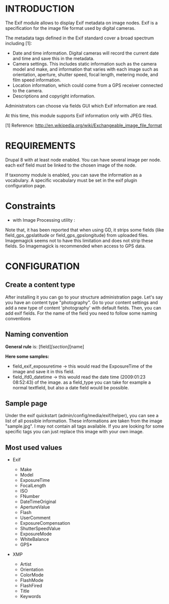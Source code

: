 INTRODUCTION
============

The Exif module allows to display Exif metadata on image nodes. Exif is a
specification for the image file format used by digital cameras.

The metadata tags defined in the Exif standard cover a broad spectrum including [1]:

 * Date and time information. Digital cameras will record the current date and
   time and save this in the metadata.
 * Camera settings. This includes static information such as the camera model
   and make, and information that varies with each image such as orientation,
   aperture, shutter speed, focal length, metering mode, and film speed
   information.
 * Location information, which could come from a GPS receiver connected to the
   camera.
 * Descriptions and copyright information.

Administrators can choose via fields GUI which Exif information are read.

At this time, this module supports Exif information only with JPEG files.

[1] Reference: http://en.wikipedia.org/wiki/Exchangeable_image_file_format


REQUIREMENTS
============

Drupal 8 with at least node enabled.
You can have several image per node. each exif field must be linked to the chosen image
of the node.

If taxonomy module is enabled, you can save the information as a vocabulary.
A specific vocabulary must be set in the exif plugin configuration page.

Constraints
===========

* with Image Processing utility :

Note that, it has been reported that when using GD, it strips some fields
(like field_gps_gpslatitude or field_gps_gpslongitude) from uploaded files.
Imagemagick seems not to have this limitation and does not strip these fields.
So Imagemagick is recommended when access to GPS data.

CONFIGURATION
=============

Create a content type
---------------------

After installing it you can go to your structure administration page.
Let's say you have an content type "photography". Go to your
content settings and add a new type of content 'photography' with default fields.
Then, you can add exif fields. For the name of the field you need to follow some
naming conventions

Naming convention
-----------------

 **General rule** is: [field]_[section]_[name]
 
**Here some samples:**

- field_exif_exposuretime -> this would read the ExposureTime of the image and save it
in this field.
- field_ifd0_datetime ->	this would read the date time (2009:01:23 08:52:43) of the image.
as a field_type you can take for example a normal textfield, but also a date field would be
possible.

Sample page
-----------

Under the exif quickstart (admin/config/media/exif/helper), you can see a list of all
possible information. These informations are taken from the image "sample.jpg".
I may not contain all tags available. If you are looking for some specific tags you
can just replace this image with your own image.

Most used values
-----------------
- Exif
  - Make
  - Model
  - ExposureTime
  - FocalLength
  - ISO
  - FNumber
  - DateTimeOriginal
  - ApertureValue
  - Flash
  - UserComment
  - ExposureCompensation
  - ShutterSpeedValue
  - ExposureMode
  - WhiteBalance
  - GPS*

- XMP
  - Artist
  - Orientation
  - ColorMode
  - FlashMode
  - FlashFired
  - Title
  - Keywords
